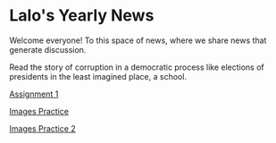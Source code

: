 <h1>  Lalo's  Yearly News </h1>

<p>  Welcome everyone! To this space of news, where we share news that generate discussion.  </p>

<p> Read the story of corruption in a democratic process like elections of presidents in the least imagined place, a school. </p>

<p><a href="BasicWebDev/assignment1.html" target="blank"> Assignment 1 </a> </p>

<p><a href="BasicWebDev/images.html" target="blank"> Images Practice </a> </p>

<p><a href="BasicWebDev/images2.html" target="blank"> Images Practice 2 </a> </p>
